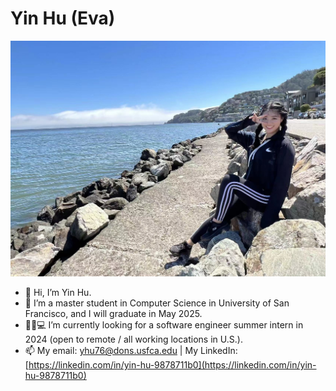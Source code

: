 # Yin Hu (Eva)

![Me](https://github.com/geniuseva/geniuseva/blob/853fac80b1ff74a645ccad1f78c854280addc2a5/profile_pic.JPG)

- 👋 Hi, I’m Yin Hu.
- 👩‍ I’m a master student in Computer Science in University of San Francisco, and I will graduate in May 2025.
- 🙋‍♀️💻 I’m currently looking for a software engineer summer intern in 2024 (open to remote / all working locations in U.S.).
- 📫 My email: yhu76@dons.usfca.edu | My LinkedIn: [https://linkedin.com/in/yin-hu-9878711b0](https://linkedin.com/in/yin-hu-9878711b0) 
